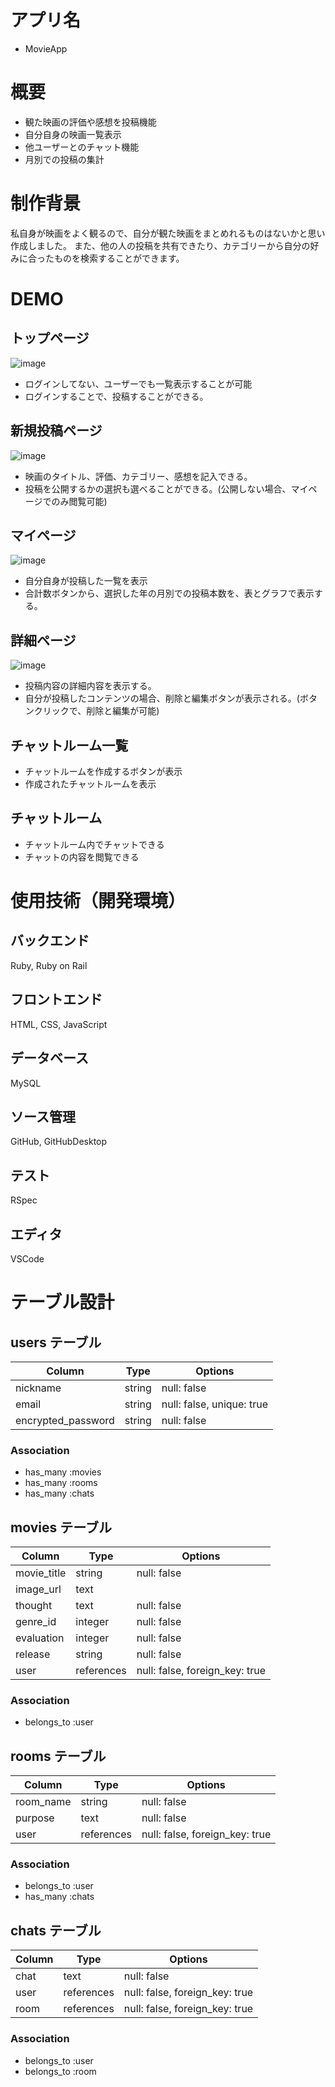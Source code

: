 # アプリ名
- MovieApp

# 概要
- 観た映画の評価や感想を投稿機能
- 自分自身の映画一覧表示
- 他ユーザーとのチャット機能
- 月別での投稿の集計

# 制作背景
私自身が映画をよく観るので、自分が観た映画をまとめれるものはないかと思い作成しました。
また、他の人の投稿を共有できたり、カテゴリーから自分の好みに合ったものを検索することができます。

# DEMO
## トップページ
![image](https://i.gyazo.com/8417ee40558920cbca9f855ed69e4073.jpg)
- ログインしてない、ユーザーでも一覧表示することが可能
- ログインすることで、投稿することができる。

## 新規投稿ページ
![image](https://i.gyazo.com/8654fb33d4bda3a05354278cb5f91076.png)
- 映画のタイトル、評価、カテゴリー、感想を記入できる。
- 投稿を公開するかの選択も選べることができる。(公開しない場合、マイページでのみ閲覧可能)

## マイページ
![image](https://i.gyazo.com/e663ff878d088b342375b8a8e7c1d1fc.jpg)
- 自分自身が投稿した一覧を表示
- 合計数ボタンから、選択した年の月別での投稿本数を、表とグラフで表示する。

## 詳細ページ
![image](https://i.gyazo.com/0d06ab04d227997d96841656f829e8f8.png)
- 投稿内容の詳細内容を表示する。
- 自分が投稿したコンテンツの場合、削除と編集ボタンが表示される。(ボタンクリックで、削除と編集が可能)

## チャットルーム一覧
- チャットルームを作成するボタンが表示
- 作成されたチャットルームを表示

## チャットルーム
- チャットルーム内でチャットできる
- チャットの内容を閲覧できる


# 使用技術（開発環境）
## バックエンド
Ruby, Ruby on Rail
## フロントエンド
HTML, CSS, JavaScript
## データベース
MySQL
## ソース管理
GitHub, GitHubDesktop
## テスト
RSpec
## エディタ
VSCode

# テーブル設計

## users テーブル

| Column             | Type   | Options                   |
| ------------------ | ------ | ------------------------- |
| nickname           | string | null: false               |
| email              | string | null: false, unique: true |
| encrypted_password | string | null: false               |

### Association
- has_many :movies
- has_many :rooms
- has_many :chats


## movies テーブル

| Column        | Type       | Options                        |
| ------------- | ---------- | ------------------------------ |
| movie_title   | string     | null: false                    |
| image_url     | text       |                                |
| thought       | text       | null: false                    |
| genre_id      | integer    | null: false                    |
| evaluation    | integer    | null: false                    |
| release       | string     | null: false                    |
| user          | references | null: false, foreign_key: true |

### Association
- belongs_to :user


## rooms テーブル

| Column    | Type       | Options                        |
| --------- | ---------- | ------------------------------ |
| room_name | string     | null: false                    |
| purpose   | text       | null: false                    |
| user      | references | null: false, foreign_key: true |

### Association
- belongs_to :user
- has_many :chats

## chats テーブル

| Column | Type       | Options                        |
| ------ | ---------- | ------------------------------ |
| chat   | text       | null: false                    |
| user   | references | null: false, foreign_key: true |
| room   | references | null: false, foreign_key: true |

### Association
- belongs_to :user
- belongs_to :room